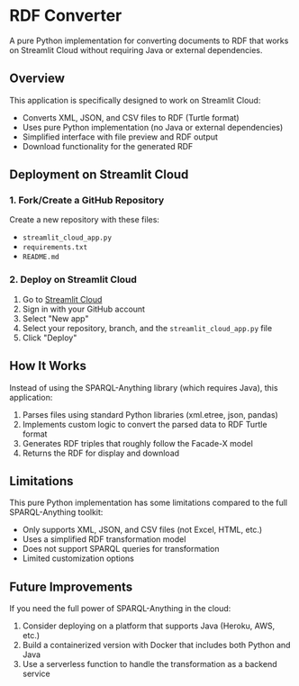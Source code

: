 #  RDF Converter

A pure Python implementation for converting documents to RDF that works on Streamlit Cloud without requiring Java or external dependencies.

## Overview

This application is specifically designed to work on Streamlit Cloud:

- Converts XML, JSON, and CSV files to RDF (Turtle format)
- Uses pure Python implementation (no Java or external dependencies)
- Simplified interface with file preview and RDF output
- Download functionality for the generated RDF

## Deployment on Streamlit Cloud

### 1. Fork/Create a GitHub Repository

Create a new repository with these files:
- `streamlit_cloud_app.py`
- `requirements.txt`
- `README.md`

### 2. Deploy on Streamlit Cloud

1. Go to [Streamlit Cloud](https://streamlit.io/cloud)
2. Sign in with your GitHub account
3. Select "New app"
4. Select your repository, branch, and the `streamlit_cloud_app.py` file
5. Click "Deploy"

## How It Works

Instead of using the SPARQL-Anything library (which requires Java), this application:

1. Parses files using standard Python libraries (xml.etree, json, pandas)
2. Implements custom logic to convert the parsed data to RDF Turtle format
3. Generates RDF triples that roughly follow the Facade-X model
4. Returns the RDF for display and download

## Limitations

This pure Python implementation has some limitations compared to the full SPARQL-Anything toolkit:

- Only supports XML, JSON, and CSV files (not Excel, HTML, etc.)
- Uses a simplified RDF transformation model 
- Does not support SPARQL queries for transformation
- Limited customization options

## Future Improvements

If you need the full power of SPARQL-Anything in the cloud:

1. Consider deploying on a platform that supports Java (Heroku, AWS, etc.)
2. Build a containerized version with Docker that includes both Python and Java
3. Use a serverless function to handle the transformation as a backend service
